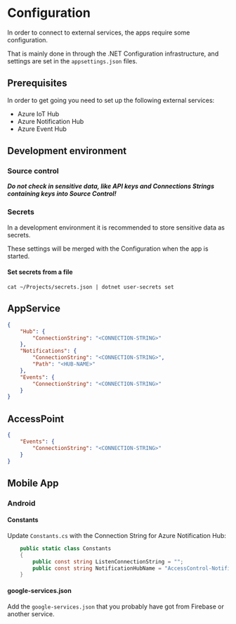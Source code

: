 # Configuration

In order to connect to external services, the apps require some configuration. 

That is mainly done in through the .NET Configuration infrastructure, and settings are set in the ```appsettings.json``` files.

## Prerequisites 
In order to get going you need to set up the following external services:

* Azure IoT Hub
* Azure Notification Hub
* Azure Event Hub

## Development environment 

### Source control

***Do not check in sensitive data, like API keys and Connections Strings containing keys into Source Control!***

### Secrets

In a development environment it is recommended to store sensitive data as secrets.

These settings will be merged with the Configuration when the app is started.

#### Set secrets from a file

```
cat ~/Projects/secrets.json | dotnet user-secrets set
```

## AppService

```json
{
    "Hub": {
        "ConnectionString": "<CONNECTION-STRING>"
    },
    "Notifications": {
        "ConnectionString": "<CONNECTION-STRING>",
        "Path": "<HUB-NAME>"
    },
    "Events": {
        "ConnectionString": "<CONNECTION-STRING>"
    }
}
```

## AccessPoint

```json
{
    "Events": {
        "ConnectionString": "<CONNECTION-STRING>"
    }
}
```


## Mobile App

### Android

#### Constants

Update ```Constants.cs``` with the Connection String for Azure Notification Hub:

```csharp
    public static class Constants
    {
        public const string ListenConnectionString = "";
        public const string NotificationHubName = "AccessControl-NotificationHub";
    }
```

#### google-services.json

Add the ```google-services.json``` that you probably have got from Firebase or another service.